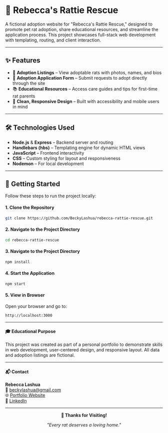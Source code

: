 # 🐁 Rebecca's Rattie Rescue

A fictional adoption website for "Rebecca's Rattie Rescue," designed to promote pet rat adoption, share educational resources, and streamline the application process. This project showcases full-stack web development with templating, routing, and client interaction.

---

## ✨ Features

- 🐾 **Adoption Listings** – View adoptable rats with photos, names, and bios  
- 📝 **Adoption Application Form** – Submit requests to adopt directly through the site  
- 📚 **Educational Resources** – Access care guides and tips for first-time rat parents  
- 🎨 **Clean, Responsive Design** – Built with accessibility and mobile users in mind

---

## 🛠️ Technologies Used

- **Node.js** & **Express** – Backend server and routing  
- **Handlebars (hbs)** – Templating engine for dynamic HTML views  
- **JavaScript** – Frontend interactivity  
- **CSS** – Custom styling for layout and responsiveness  
- **Nodemon** – For local development

---

## 🚀 Getting Started

Follow these steps to run the project locally:

#### 1. Clone the Repository
```bash
git clone https://github.com/BeckyLashua/rebecca-rattie-rescue.git
```
#### 2. Navigate to the Project Directory
```bash
cd rebecca-rattie-rescue
```
#### 3. Navigate to the Project Directory
```bash
npm install
```
#### 4. Start the Application
```bash
npm start
```
#### 5. View in Browser
Open your browser and go to:
```arduino
http://localhost:3000
```

---


#### 🎓 Educational Purpose
This project was created as part of a personal portfolio to demonstrate skills in web development, user-centered design, and responsive layout. All data and adoption listings are fictional.

---


#### 📬 Contact

**Rebecca Lashua**  
📧 [beckylashua@gmail.com](mailto:beckylashua@gmail.com)  
🌐 [Portfolio Website](https://beckylashua.com)  
🔗 [LinkedIn](https://www.linkedin.com/in/rebecca-lashua-a75096231/)


---


<p align="center"><strong>🐁 Thanks for Visiting!</strong></p>
<p align="center"><em>"Every rat deserves a loving home."</em></p>
